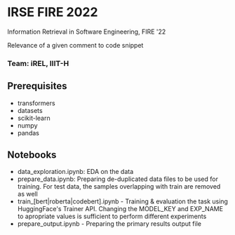 # IRSE FIRE 2022

Information Retrieval in Software Engineering, FIRE '22

Relevance of a given comment to code snippet

### Team: iREL, IIIT-H

## Prerequisites
- transformers
- datasets
- scikit-learn
- numpy
- pandas

## Notebooks

- data_exploration.ipynb: EDA on the data
- prepare_data.ipynb: Preparing de-duplicated data files to be used for training. For test data, the samples overlapping with train are removed as well
- train_[bert|roberta|codebert].ipynb - Training & evaluation the task using HuggingFace's Trainer API. Changing the MODEL_KEY and EXP_NAME to apropriate values is sufficient to perform different experiments
- prepare_output.ipynb - Preparing the primary results output file
